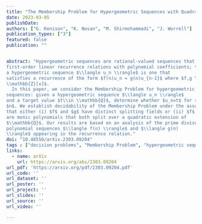 ```yaml
---
title: "The Membership Problem for Hypergeometric Sequences with Quadratic Parameters"
date: 2023-03-05
publishDate:
authors: ["G. Kenison", "K. Nosan", "M. Shirmohammadi", "J. Worrell"]
publication_types: ["3"]
featured: false
publication: ""


abstract: "Hypergeometric sequences are rational-valued sequences that satisfy
first-order linear recurrence relations with polynomial coefficients; that is,
a hypergeometric sequence $\\langle u_n \\rangle$ is one that
satisfies a recurrence of the form $f(n)u_n = g(n)u_{n-1}$ where $f,g \\in
\\mathbb{Z}[x]$.
  In this paper, we consider the Membership Problem for hypergeometric
sequences: given a hypergeometric sequence $\\langle u_n \\rangle$
and a target value $t\\in \\mathbb{Q}$, determine whether $u_n=t$ for some index
$n$. We establish decidability of the Membership Problem under the assumption
that either (i) $f$ and $g$ have distinct splitting fields or (ii) $f$ and $g$
are monic polynomials that both split over a quadratic extension of
$\\mathbb{Q}$. Our results are based on an analysis of the prime divisors of
polynomial sequences $\\langle f(n) \\rangle$ and $\\langle g(n)
\\rangle$ appearing in the recurrence relation."
doi: "10.48550/arXiv.2303.09204"
tags : ["decision problems", "Membership Problem", "hypergeometric sequences"]
links:
  - name: arXiv
    url: https://arxiv.org/abs/2303.09204
url_pdf: 'https://arxiv.org/pdf/2303.09204.pdf'
url_code: ''
url_dataset: ''
url_poster: ''
url_project: ''
url_slides: ''
url_source: ''
url_video: ''

---
```




